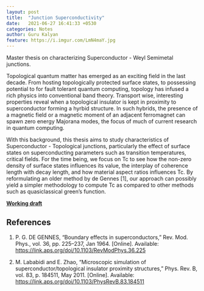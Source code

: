 ```yaml
---
layout: post
title:  "Junction Superconductivity"
date:   2021-06-27 16:41:33 +0530
categories: Notes
author: Guru Kalyan
feature: https://i.imgur.com/LmN4maY.jpg
---
```


Master thesis on characterizing Superconductor - Weyl Semimetal junctions.

Topological quantum matter has emerged as an exciting field in the last decade. From hosting topologically protected surface states, to possessing potential to for fault tolerant quantum computing, topology has infused a rich physics into conventional band theory. Transport wise, interesting properties reveal when a topological insulator is kept in proximity to superconductor forming a hyrbid structure. In such hybrids, the presence of a magnetic field or a magnetic moment of an adjacent ferromagnet can spawn zero energy Majorana modes, the focus of much of current research in quantum computing.


With this background, this thesis aims to study characteristics of Superconductor - Topological junctions, particularly the effect of surface states on superconducting parameters such as transition temperatures, critical fields. For the time being, we focus on Tc to see how the non-zero density of surface states influences its value, the interplay of coherence length with decay length, and how material aspect ratios influences Tc. By reformulating an older method by de Gennes [1], our approach can possibly yield a simpler methodology to compute Tc as compared to other methods such as quasiclassical green’s function.


**<a href="https://guruzeta.github.io/sun/pdfs/DDP1.pdf" target="_blank">
Working draft</a>**


## References

1. P. G. DE GENNES, “Boundary effects in superconductors,” Rev. Mod. Phys., vol. 36, pp. 225–237, Jan 1964. [Online]. Available: https://link.aps.org/doi/10.1103/RevModPhys.36.225

2. M. Lababidi and E. Zhao, “Microscopic simulation of superconductor/topological insulator proximity structures,” Phys. Rev. B, vol. 83, p. 184511, May 2011. [Online]. Available: https://link.aps.org/doi/10.1103/PhysRevB.83.184511
